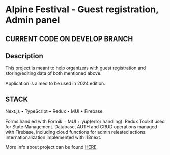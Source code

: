 # Alpine Festival - Guest registration, Admin panel

## CURRENT CODE ON DEVELOP BRANCH

## Description

This project is meant to help organizers with guest registration and storing/editing data of both mentioned above.

Application is aimed to be used in 2024 edition.

## STACK

Next.js • TypeScript • Redux • MUI • Firebase 

Forms handled with Formik + MUI + yup(error handling). 
Redux Toolkit used for State Management.
Database, AUTH and CRUD operations managed with Firebase, including cloud functions for admin releated actions.
Internationalization implemented with i18next.

More Info about project can be found [HERE](https://piotrgorski.com/#projects)
